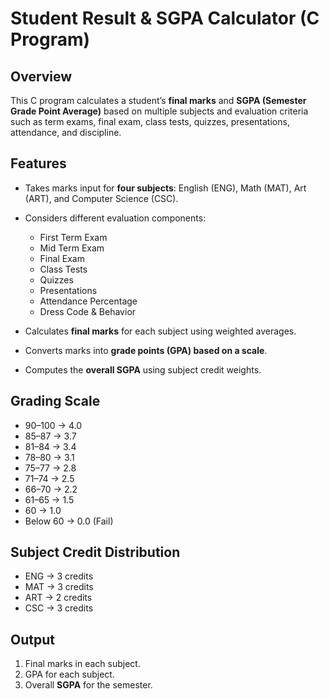 
# Student Result & SGPA Calculator (C Program)

## Overview

This C program calculates a student’s **final marks** and **SGPA (Semester Grade Point Average)** based on multiple subjects and evaluation criteria such as term exams, final exam, class tests, quizzes, presentations, attendance, and discipline.

## Features

* Takes marks input for **four subjects**: English (ENG), Math (MAT), Art (ART), and Computer Science (CSC).
* Considers different evaluation components:

  * First Term Exam
  * Mid Term Exam
  * Final Exam
  * Class Tests
  * Quizzes
  * Presentations
  * Attendance Percentage
  * Dress Code & Behavior
* Calculates **final marks** for each subject using weighted averages.
* Converts marks into **grade points (GPA) based on a scale**.
* Computes the **overall SGPA** using subject credit weights.

## Grading Scale

* 90–100 → 4.0
* 85–87 → 3.7
* 81–84 → 3.4
* 78–80 → 3.1
* 75–77 → 2.8
* 71–74 → 2.5
* 66–70 → 2.2
* 61–65 → 1.5
* 60 → 1.0
* Below 60 → 0.0 (Fail)

## Subject Credit Distribution

* ENG → 3 credits
* MAT → 3 credits
* ART → 2 credits
* CSC → 3 credits

## Output

1. Final marks in each subject.
2. GPA for each subject.
3. Overall **SGPA** for the semester.


